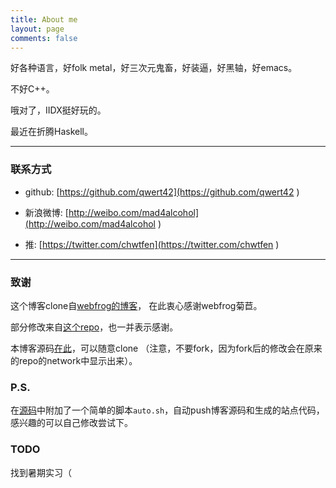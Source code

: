 ```yaml
---
title: About me
layout: page
comments: false
---
```


好各种语言，好folk metal，好三次元鬼畜，好装逼，好黑轴，好emacs。

不好C++。

哦对了，IIDX挺好玩的。

最近在折腾Haskell。

----

### 联系方式

* github: [https://github.com/qwert42](https://github.com/qwert42 )

* 新浪微博: [http://weibo.com/mad4alcohol](http://weibo.com/mad4alcohol )

* 推: [https://twitter.com/chwtfen](https://twitter.com/chwtfen )

---

### 致谢

这个博客clone自[webfrog的博客](https://github.com/webfrogs/webfrogs.github.com )，
在此衷心感谢webfrog菊苣。

部分修改来自[这个repo](https://github.com/plusjade/jekyll-bootstrap )，也一并表示感谢。

本博客源码[在此](https://github.com/mad4alcohol/mad4a-blog )，可以随意clone
（注意，不要fork，因为fork后的修改会在原来的repo的network中显示出来）。

### P.S.

在[源码](https://github.com/mad4alcohol/mad4a-blog )中附加了一个简单的脚本`auto.sh`，自动push博客源码和生成的站点代码，感兴趣的可以自己修改尝试下。

### TODO

找到暑期实习（


